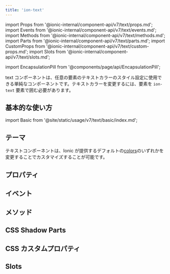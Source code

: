 ```yaml
---
title: 'ion-text'
---
```


import Props from '@ionic-internal/component-api/v7/text/props.md';
import Events from '@ionic-internal/component-api/v7/text/events.md';
import Methods from '@ionic-internal/component-api/v7/text/methods.md';
import Parts from '@ionic-internal/component-api/v7/text/parts.md';
import CustomProps from '@ionic-internal/component-api/v7/text/custom-props.md';
import Slots from '@ionic-internal/component-api/v7/text/slots.md';

<head>
  <title>ion-text: Ionic App Component to Style or Change Text Color</title>
  <meta
    name="description"
    content="ion-textは、任意の要素のテキストカラーをスタイルするために使用できるシンプルなアプリコンポーネントです。テキスト色を変更するために、ion-textがどのように要素をラップしているかを説明します。"
  />
</head>

import EncapsulationPill from '@components/page/api/EncapsulationPill';

<EncapsulationPill type="shadow" />

text コンポーネントは、任意の要素のテキストカラーのスタイル設定に使用できる単純なコンポーネントです。テキストカラーを変更するには、要素を `ion-text` 要素で囲む必要があります。

## 基本的な使い方

import Basic from '@site/static/usage/v7/text/basic/index.md';

<Basic />

## テーマ

テキストコンポーネントは、Ionic が提供するデフォルトの[colors](../../docs/theming/colors)のいずれかを変更することでカスタマイズすることが可能です。

## プロパティ

<Props />

## イベント

<Events />

## メソッド

<Methods />

## CSS Shadow Parts

<Parts />

## CSS カスタムプロパティ

<CustomProps />

## Slots

<Slots />
